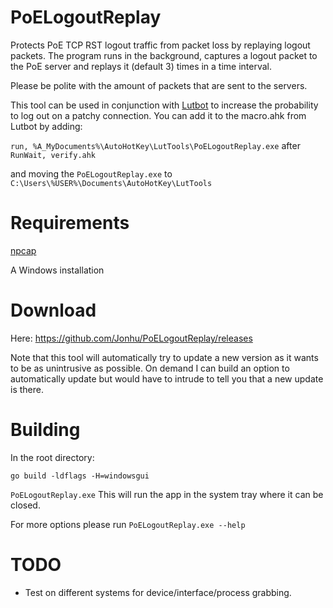 # PoELogoutReplay
Protects PoE TCP RST logout traffic from packet loss by replaying logout packets.
The program runs in the background, captures a logout packet to the PoE server and replays it (default 3) times in a time interval.

Please be polite with the amount of packets that are sent to the servers.

This tool can be used in conjunction with [Lutbot](http://lutbot.com/#/) to increase the probability to log out on a patchy connection.
You can add it to the macro.ahk from Lutbot by adding: 

```run, %A_MyDocuments%\AutoHotKey\LutTools\PoELogoutReplay.exe``` 
after ```RunWait, verify.ahk```

and moving the ```PoELogoutReplay.exe``` to ```C:\Users\%USER%\Documents\AutoHotKey\LutTools```

# Requirements
[npcap](https://nmap.org/npcap/)

A Windows installation

# Download
Here: https://github.com/Jonhu/PoELogoutReplay/releases

Note that this tool will automatically try to update a new version as it wants to be as unintrusive as possible.
On demand I can build an option to automatically update but would have to intrude to tell you that a new update is there.
# Building

In the root directory:

```go build -ldflags -H=windowsgui```

```PoELogoutReplay.exe```
This will run the app in the system tray where it can be closed.

For more options please run ```PoELogoutReplay.exe --help```

# TODO
* Test on different systems for device/interface/process grabbing.